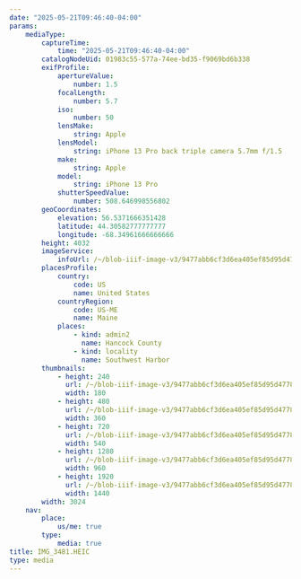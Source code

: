 ```yaml
---
date: "2025-05-21T09:46:40-04:00"
params:
    mediaType:
        captureTime:
            time: "2025-05-21T09:46:40-04:00"
        catalogNodeUid: 01983c55-577a-74ee-bd35-f9069bd6b338
        exifProfile:
            apertureValue:
                number: 1.5
            focalLength:
                number: 5.7
            iso:
                number: 50
            lensMake:
                string: Apple
            lensModel:
                string: iPhone 13 Pro back triple camera 5.7mm f/1.5
            make:
                string: Apple
            model:
                string: iPhone 13 Pro
            shutterSpeedValue:
                number: 508.646998556802
        geoCoordinates:
            elevation: 56.5371666351428
            latitude: 44.30582777777777
            longitude: -68.34961666666666
        height: 4032
        imageService:
            infoUrl: /~/blob-iiif-image-v3/9477abb6cf3d6ea405ef85d95d47788a4ad491ff73b6f96e0cdcd128c6e8234f/info.json
        placesProfile:
            country:
                code: US
                name: United States
            countryRegion:
                code: US-ME
                name: Maine
            places:
                - kind: admin2
                  name: Hancock County
                - kind: locality
                  name: Southwest Harbor
        thumbnails:
            - height: 240
              url: /~/blob-iiif-image-v3/9477abb6cf3d6ea405ef85d95d47788a4ad491ff73b6f96e0cdcd128c6e8234f/full/180%2C240/0/default.jpg
              width: 180
            - height: 480
              url: /~/blob-iiif-image-v3/9477abb6cf3d6ea405ef85d95d47788a4ad491ff73b6f96e0cdcd128c6e8234f/full/360%2C480/0/default.jpg
              width: 360
            - height: 720
              url: /~/blob-iiif-image-v3/9477abb6cf3d6ea405ef85d95d47788a4ad491ff73b6f96e0cdcd128c6e8234f/full/540%2C720/0/default.jpg
              width: 540
            - height: 1280
              url: /~/blob-iiif-image-v3/9477abb6cf3d6ea405ef85d95d47788a4ad491ff73b6f96e0cdcd128c6e8234f/full/960%2C1280/0/default.jpg
              width: 960
            - height: 1920
              url: /~/blob-iiif-image-v3/9477abb6cf3d6ea405ef85d95d47788a4ad491ff73b6f96e0cdcd128c6e8234f/full/1440%2C1920/0/default.jpg
              width: 1440
        width: 3024
    nav:
        place:
            us/me: true
        type:
            media: true
title: IMG_3481.HEIC
type: media
---
```


